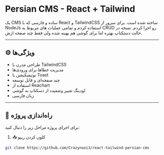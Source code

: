 # Persian CMS - React + Tailwind

یک CMS ساده و فارسی که با React و TailwindCSS ساخته شده است. برای سرور از NodeJs استفاده کردم و تمامی عملیات های مربوط به CRUD رو اجرا کردم. نسخه در حالت دستکتاپ بهتره اما برای گوشی هم بهینه شده ولی فقط چند صفحه ازش.

---

## ⚙️ ویژگی‌ها

- طراحی مدرن با TailwindCSS
- مدیریت خطاها برای ورودی‌ها
- نوتیفیکیشن با Toast
- چند صفحه‌ای و قابل توسعه
- استفاده از Reachart
- لودینگ تغییر وضعیت از دسکتاپ به گوشی
- زبان فارسی

---

## 🚀 راه‌اندازی پروژه

برای اجرای پروژه مراحل زیر را دنبال کنید:

1. 📥 کلون کردن ریپو

```bash
git clone https://github.com/Crazynooi3/react-tailwind-persian-cms
